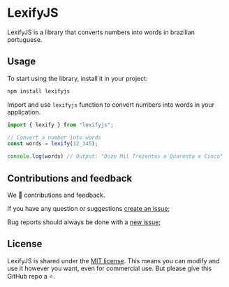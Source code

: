 # LexifyJS

LexifyJS is a library that converts numbers into words in brazilian portuguese.

## Usage

To start using the library, install it in your project:

```bash
npm install lexifyjs
```

Import and use `lexifyjs` function to convert numbers into words in your application.

```js
import { lexify } from "lexifyjs";

// Convert a number into words
const words = lexify(12_345);

console.log(words) // Output: "Doze Mil Trezentos e Quarenta e Cinco"
```

## Contributions and feedback

We :purple_heart: contributions and feedback.

If you have any question or suggestions [create an issue](https://github.com/bw3sley/lexifyjs/issues/new);

Bug reports should always be done with a [new issue](https://github.com/bw3sley/lexifyjs/issues/new);

## License

LexifyJS is shared under the [MIT license](https://github.com/bw3sley/lexifyjs/blob/master/LICENSE.md). This means you can modify and use it however you want, even for commercial use. But please give this GitHub repo a :star:.
